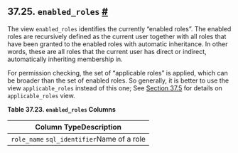 ## 37.25. `enabled_roles` [#](#INFOSCHEMA-ENABLED-ROLES)

The view `enabled_roles` identifies the currently “enabled roles”. The enabled roles are recursively defined as the current user together with all roles that have been granted to the enabled roles with automatic inheritance. In other words, these are all roles that the current user has direct or indirect, automatically inheriting membership in.

For permission checking, the set of “applicable roles” is applied, which can be broader than the set of enabled roles. So generally, it is better to use the view `applicable_roles` instead of this one; See [Section 37.5](infoschema-applicable-roles.html "37.5. applicable_roles") for details on `applicable_roles` view.

**Table 37.23. `enabled_roles` Columns**

| Column TypeDescription                     |
| ------------------------------------------ |
| `role_name` `sql_identifier`Name of a role |